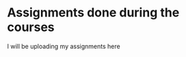 # Assignments done during the courses
I will be uploading my assignments here
<!-- This answer helped me get my lost directory back https://stackoverflow.com/a/29408886 -->
